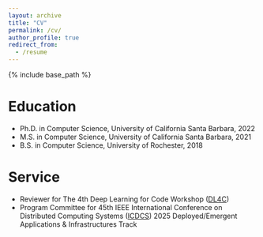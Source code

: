 ```yaml
---
layout: archive
title: "CV"
permalink: /cv/
author_profile: true
redirect_from:
  - /resume
---
```


{% include base_path %}

Education
======
* Ph.D. in Computer Science, University of California Santa Barbara, 2022
* M.S. in Computer Science, University of California Santa Barbara, 2021
* B.S. in Computer Science, University of Rochester, 2018

<!-- Work experience
======
* Summer 2015: Research Assistant
  * Github University
  * Duties included: Tagging issues
  * Supervisor: Professor Git

* Fall 2015: Research Assistant
  * Github University
  * Duties included: Merging pull requests
  * Supervisor: Professor Hub -->
  
<!-- Skills
======
* Skill 1
* Skill 2
  * Sub-skill 2.1
  * Sub-skill 2.2
  * Sub-skill 2.3
* Skill 3 -->

<!-- Publications
======
  <ul>{% for post in site.publications %}
    {% include archive-single-cv.html %}
  {% endfor %}</ul> -->
  
<!-- Talks
======
  <ul>{% for post in site.talks %}
    {% include archive-single-talk-cv.html %}
  {% endfor %}</ul> -->
  
<!-- Teaching
======
  <ul>{% for post in site.teaching %}
    {% include archive-single-cv.html %}
  {% endfor %}</ul> -->
  
Service
======
* Reviewer for The 4th Deep Learning for Code Workshop ([DL4C](https://dl4c.github.io/))
* Program Committee for 45th IEEE International Conference on Distributed Computing Systems ([ICDCS](https://icdcs2025.icdcs.org/programme-chairs/)) 2025 Deployed/Emergent Applications & Infrastructures Track
